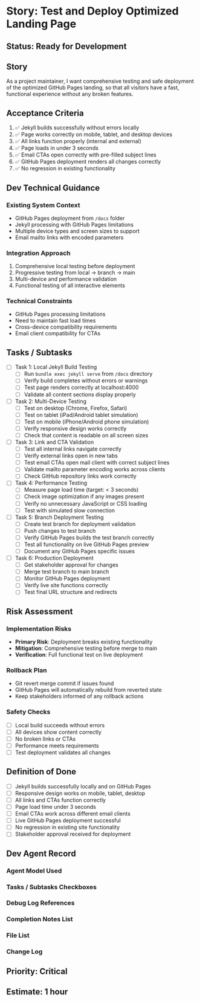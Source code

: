 # Story: Test and Deploy Optimized Landing Page

<!-- Source: Quality assurance and deployment requirements -->
<!-- Context: Final validation and deployment of GitHub Pages optimization -->

## Status: Ready for Development

## Story

As a project maintainer,
I want comprehensive testing and safe deployment of the optimized GitHub Pages landing,
so that all visitors have a fast, functional experience without any broken features.

## Acceptance Criteria

1. ✅ Jekyll builds successfully without errors locally
2. ✅ Page works correctly on mobile, tablet, and desktop devices
3. ✅ All links function properly (internal and external)
4. ✅ Page loads in under 3 seconds
5. ✅ Email CTAs open correctly with pre-filled subject lines
6. ✅ GitHub Pages deployment renders all changes correctly
7. ✅ No regression in existing functionality

## Dev Technical Guidance

### Existing System Context
- GitHub Pages deployment from `/docs` folder
- Jekyll processing with GitHub Pages limitations
- Multiple device types and screen sizes to support
- Email mailto links with encoded parameters

### Integration Approach
1. Comprehensive local testing before deployment
2. Progressive testing from local → branch → main
3. Multi-device and performance validation
4. Functional testing of all interactive elements

### Technical Constraints
- GitHub Pages processing limitations
- Need to maintain fast load times
- Cross-device compatibility requirements
- Email client compatibility for CTAs

## Tasks / Subtasks

- [ ] Task 1: Local Jekyll Build Testing
  - [ ] Run `bundle exec jekyll serve` from `/docs` directory
  - [ ] Verify build completes without errors or warnings
  - [ ] Test page renders correctly at localhost:4000
  - [ ] Validate all content sections display properly

- [ ] Task 2: Multi-Device Testing
  - [ ] Test on desktop (Chrome, Firefox, Safari)
  - [ ] Test on tablet (iPad/Android tablet simulation)
  - [ ] Test on mobile (iPhone/Android phone simulation)
  - [ ] Verify responsive design works correctly
  - [ ] Check that content is readable on all screen sizes

- [ ] Task 3: Link and CTA Validation
  - [ ] Test all internal links navigate correctly
  - [ ] Verify external links open in new tabs
  - [ ] Test email CTAs open mail client with correct subject lines
  - [ ] Validate mailto parameter encoding works across clients
  - [ ] Check GitHub repository links work correctly

- [ ] Task 4: Performance Testing
  - [ ] Measure page load time (target: < 3 seconds)
  - [ ] Check image optimization if any images present
  - [ ] Verify no unnecessary JavaScript or CSS loading
  - [ ] Test with simulated slow connection

- [ ] Task 5: Branch Deployment Testing
  - [ ] Create test branch for deployment validation
  - [ ] Push changes to test branch
  - [ ] Verify GitHub Pages builds the test branch correctly
  - [ ] Test all functionality on live GitHub Pages preview
  - [ ] Document any GitHub Pages specific issues

- [ ] Task 6: Production Deployment
  - [ ] Get stakeholder approval for changes
  - [ ] Merge test branch to main branch
  - [ ] Monitor GitHub Pages deployment
  - [ ] Verify live site functions correctly
  - [ ] Test final URL structure and redirects

## Risk Assessment

### Implementation Risks
- **Primary Risk**: Deployment breaks existing functionality
- **Mitigation**: Comprehensive testing before merge to main
- **Verification**: Full functional test on live deployment

### Rollback Plan
- Git revert merge commit if issues found
- GitHub Pages will automatically rebuild from reverted state
- Keep stakeholders informed of any rollback actions

### Safety Checks
- [ ] Local build succeeds without errors
- [ ] All devices show content correctly
- [ ] No broken links or CTAs
- [ ] Performance meets requirements
- [ ] Test deployment validates all changes

## Definition of Done

- [ ] Jekyll builds successfully locally and on GitHub Pages
- [ ] Responsive design works on mobile, tablet, desktop
- [ ] All links and CTAs function correctly
- [ ] Page load time under 3 seconds
- [ ] Email CTAs work across different email clients
- [ ] Live GitHub Pages deployment successful
- [ ] No regression in existing site functionality
- [ ] Stakeholder approval received for deployment

## Dev Agent Record

### Agent Model Used
<!-- Dev agent will fill this -->

### Tasks / Subtasks Checkboxes
<!-- Dev agent will update these during implementation -->

### Debug Log References
<!-- Dev agent will add debug notes here -->

### Completion Notes List
<!-- Dev agent will document completion steps -->

### File List
<!-- Dev agent will list all files modified -->

### Change Log
<!-- Dev agent will document all changes made -->

## Priority: Critical
## Estimate: 1 hour